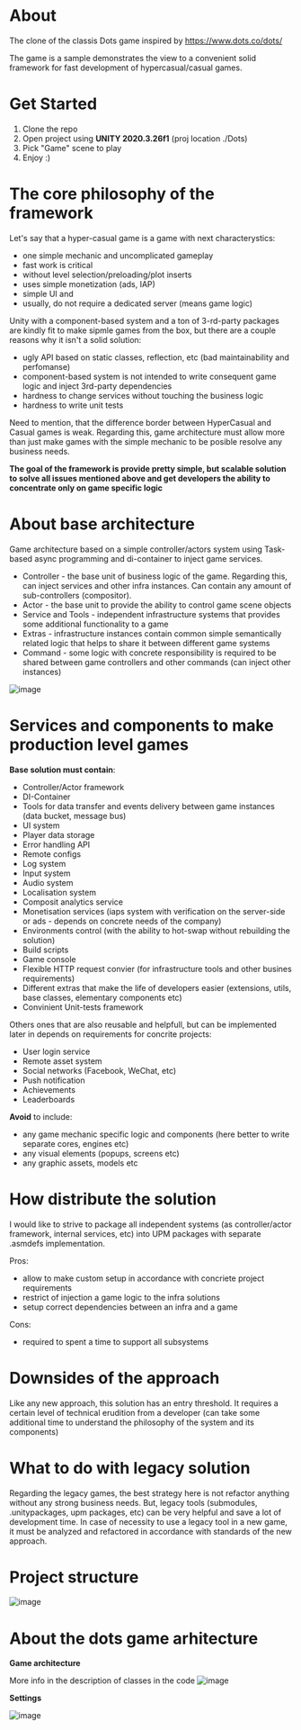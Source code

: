 # About
The clone of the classis Dots game inspired by https://www.dots.co/dots/

The game is a sample demonstrates the view to a convenient solid framework for fast development of hypercasual/casual games.

# Get Started
1. Clone the repo
2. Open project using **UNITY 2020.3.26f1** (proj location ./Dots)
3. Pick "Game" scene to play
4. Enjoy :)

# The core philosophy of the framework

Let's say that a hyper-casual game is a game with next characterystics:
- one simple mechanic and uncomplicated gameplay
- fast work is critical
- without level selection/preloading/plot inserts
- uses simple monetization (ads, IAP)
- simple UI and
- usually, do not require a dedicated server (means game logic)

Unity with a component-based system and a ton of 3-rd-party packages are kindly fit to make sipmle games from the box, but there are a couple reasons why it isn't a solid solution:
- ugly API based on static classes, reflection, etc (bad maintainability and perfomanse)
- component-based system is not intended to write consequent game logic and inject 3rd-party dependencies
- hardness to change services without touching the business logic
- hardness to write unit tests

Need to mention, that the difference border between HyperCasual and Casual games is weak. Regarding this, game architecture must allow more than just make games with the simple mechanic to be posible resolve any business needs.

**The goal of the framework is provide pretty simple, but scalable solution to solve all issues mentioned above and get developers the ability to concentrate only on game specific logic**

# About base architecture

Game architecture based on a simple controller/actors system using Task-based async programming and di-container to inject game services.

- Controller - the base unit of business logic of the game. Regarding this, can inject services and other infra instances. Can contain any amount of sub-controllers (compositor).
- Actor - the base unit to provide the ability to control game scene objects
- Service and Tools - independent infrastructure systems that provides some additional functionality to a game
- Extras - infrastructure instances contain common simple semantically related logic that helps to share it between different game systems
- Command - some logic with concrete responsibility is required to be shared between game controllers and other commands (can inject other instances)

![image](https://user-images.githubusercontent.com/98963961/154686797-e6e6a6be-9d0f-4a21-9ff5-5672e861cd5a.png)

# Services and components to make production level games

**Base solution must contain**:
- Controller/Actor framework
- DI-Container
- Tools for data transfer and events delivery between game instances (data bucket, message bus)
- UI system
- Player data storage
- Error handling API
- Remote configs
- Log system
- Input system
- Audio system
- Localisation system
- Composit analytics service
- Monetisation services (iaps system with verification on the server-side or ads - depends on concrete needs of the company)
- Environments control (with the ability to hot-swap without rebuilding the solution)
- Build scripts
- Game console
- Flexible HTTP request convier (for infrastructure tools and other busines requirements)
- Different extras that make the life of developers easier (extensions, utils, base classes, elementary components etc)
- Convinient Unit-tests framework

Others ones that are also reusable and helpfull, but can be implemented later in depends on requirements for concrite projects:
- User login service
- Remote asset system
- Social networks (Facebook, WeChat, etc)
- Push notification
- Achievements
- Leaderboards

**Avoid** to include:
- any game mechanic specific logic and components (here better to write separate cores, engines etc)
- any visual elements (popups, screens etc)
- any graphic assets, models etc

# How distribute the solution

I would like to strive to package all independent systems (as controller/actor framework, internal services, etc) into UPM packages with separate .asmdefs implementation.

Pros:
- allow to make custom setup in accordance with concriete project requirements
- restrict of injection a game logic to the infra solutions
- setup correct dependencies between an infra and a game

Cons:
- required to spent a time to support all subsystems

# Downsides of the approach
Like any new approach, this solution has an entry threshold. It requires a certain level of technical erudition from a developer (can take some additional time to understand the philosophy of the system and its components)

# What to do with legacy solution
Regarding the legacy games, the best strategy here is not refactor anything without any strong business needs.
But, legacy tools (submodules, .unitypackages, upm packages, etc) can be very helpful and save a lot of development time. In case of necessity to use a legacy tool in a new game, it must be analyzed and refactored in accordance with standards of the new approach.

# Project structure
![image](https://user-images.githubusercontent.com/98963961/154385556-9da7b44f-7fcd-41be-806e-dfd3d4b0aad4.png)

# About the dots game arhitecture

**Game architecture**

More info in the description of classes in the code
![image](https://user-images.githubusercontent.com/98963961/152802879-15145c06-2813-4377-90be-934da41e3e4b.png)

**Settings**

![image](https://user-images.githubusercontent.com/98963961/152803142-ffa40e8f-c799-4c42-a329-5fed41b0971b.png)

